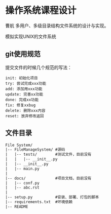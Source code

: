 # 操作系统课程设计
曹航
多用户、多级目录结构文件系统的设计与实现。

模拟实现UNIX的文件系统



## git使用规范

提交文件的时候几个规范的写法：

```
init: 初始化项目
try: 尝试完成xxx功能 
add: 添加用xxx功能
update: 完善xx功能
done: 完成xx功能
fix: 修复xxbug
delete: 删除xxx内容
reset: 放弃修改返回
```

## 文件目录

```txt
File System/
|-- FileManageSystem/ #源码
|   |-- tests/        #测试文件，目前没有
|   |   |-- __init__.py
|   |-- __init__.py
|   |-- main.py
|
|-- docs/             #项目文档，目前没有
|   |-- conf.py
|   |-- abc.rst
|
|-- setup.py          #安装、部署、打包的脚本
|-- requirements.txt  #环境依赖
|-- README
```
